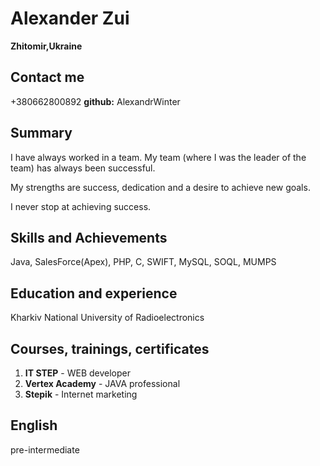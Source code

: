 # Alexander Zui
**Zhitomir,Ukraine**
## Contact me

+380662800892
**github:** AlexandrWinter

## Summary
I have always worked in a team. My team (where I was the leader of the team) has always been successful.

My strengths are success, dedication and a desire to achieve new goals.

I never stop at  achieving success.

## Skills and Achievements
Java, SalesForce(Apex), PHP, C, SWIFT, MySQL, SOQL, MUMPS

## Education and experience
Kharkiv National University of Radioelectronics


## Courses, trainings, certificates
1. **IT STEP** - WEB developer
2. **Vertex Academy** - JAVA professional 
3. **Stepik** - Internet marketing

## English
pre-intermediate